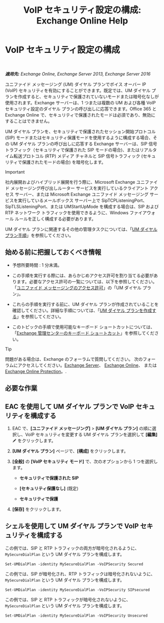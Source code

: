 ﻿---
title: 'VoIP セキュリティ設定の構成: Exchange Online Help'
TOCTitle: VoIP セキュリティ設定の構成
ms:assetid: b5335654-c766-4f3f-883c-f31263e1d9c1
ms:mtpsurl: https://technet.microsoft.com/ja-jp/library/Bb201721(v=EXCHG.150)
ms:contentKeyID: 49896427
ms.date: 05/22/2018
mtps_version: v=EXCHG.150
ms.translationtype: HT
---

# VoIP セキュリティ設定の構成

 

_**適用先:** Exchange Online, Exchange Server 2013, Exchange Server 2016_

ユニファイド メッセージング (UM) ダイヤル プランでボイス オーバー IP (VoIP) セキュリティを有効にすることができます。既定では、UM ダイヤル プランを作成すると、セキュリティで保護されていないモードまたは暗号化なしが使用されます。Exchange サーバーは、1 つまたは複数の UM および各種 VoIP セキュリティ設定のダイヤル プランの呼び出しに応答できます。Office 365 と Exchange Online で、セキュリティで保護されたモードは必須であり、無効にすることはできません。

UM ダイヤル プランを、セキュリティで保護されたセッション開始プロトコル (SIP) モードまたはセキュリティ保護モードを使用するように構成する場合、その UM ダイヤル プランの呼び出しに応答する Exchange サーバーは、SIP 信号トラフィック（セキュリティで保護された SIP モードの場合)、またはリアルタイム転送プロトコル (RTP) メディア チャネルと SIP 信号トラフィック (セキュリティで保護されたモードの場合) を暗号化します。


> [!IMPORTANT]
> 社内展開およびハイブリッド展開を行う際に、Microsoft Exchange ユニファイド メッセージング呼び出しルーター サービスを実行しているクライアント アクセス サーバー、または Microsoft Exchange ユニファイド メッセージング サービスを実行しているメールボックス サーバー上で SipTCPListeningPort、SipTLSListeningPort、または UMStartUpMode を構成する場合は、SIP および RTP ネットワーク トラフィックを使用できるように、Windows ファイアウォール ルールを正しく構成する必要があります。



UM ダイヤル プランに関連するその他の管理タスクについては、「[UM ダイヤル プラン手順](um-dial-plan-procedures-exchange-2013-help.md)」を参照してください。

## 始める前に把握しておくべき情報

  - 予想所要時間 : 1 分未満。

  - この手順を実行する際には、あらかじめアクセス許可を割り当てる必要があります。必要なアクセス許可の一覧については、以下を参照してください。「[ユニファイド メッセージングのアクセス許可](unified-messaging-permissions-exchange-2013-help.md)」の「UM ダイヤル プラン」。

  - これらの手順を実行する前に、UM ダイヤル プランが作成されていることを確認してください。詳細な手順については、「[UM ダイヤル プランを作成する](create-a-um-dial-plan-exchange-2013-help.md)」を参照してください。

  - このトピックの手順で使用可能なキーボード ショートカットについては、「[Exchange 管理センターのキーボード ショートカット](keyboard-shortcuts-in-the-exchange-admin-center-exchange-online-protection-help.md)」を参照してください。


> [!TIP]
> 問題がある場合は、Exchange のフォーラムで質問してください。 次のフォーラムにアクセスしてください。<A href="https://go.microsoft.com/fwlink/p/?linkid=60612">Exchange Server</A>、 <A href="https://go.microsoft.com/fwlink/p/?linkid=267542">Exchange Online</A>、 または <A href="https://go.microsoft.com/fwlink/p/?linkid=285351">Exchange Online Protection</A>。.



## 必要な作業

## EAC を使用して UM ダイヤル プランで VoIP セキュリティを構成する

1.  EAC で、**\[ユニファイド メッセージング\]** \> **\[UM ダイヤル プラン\]** の順に選択し、VoIP セキュリティを変更する UM ダイヤル プランを選択して **\[編集\]**![編集アイコン](images/Bb124582.6f53ccb2-1f13-4c02-bea0-30690e6ea71d(EXCHG.150).gif "編集アイコン") をクリックします。

2.  **\[UM ダイヤル プラン\]** ページで、**\[構成\]** をクリックします。

3.  **\[全般\]** の **\[VoIP セキュリティ モード\]** で、次のオプションから 1 つを選択します。
    
      - **セキュリティで保護された SIP**
    
      - **\[セキュリティ保護なし\]** (既定)
    
      - **セキュリティで保護**

4.  **\[保存\]** をクリックします。

## シェルを使用して UM ダイヤル プランで VoIP セキュリティを構成する

この例では、SIP と RTP トラフィックの両方が暗号化されるように、`MySecureDialPlan` という UM ダイヤル プランを構成します。

    Set-UMDialPlan -identity MySecureDialPlan -VoIPSecurity Secured

この例では、SIP が暗号化され、RTP トラフィックは暗号化されないように、`MySecureDialPlan` という UM ダイヤル プランを構成します。

    Set-UMDialPlan -identity MySecureDialPlan -VoIPSecurity SIPsecured

この例では、SIP と RTP トラフィックが暗号化されないように、`MySecureDialPlan` という UM ダイヤル プランを構成します。

    Set-UMDialPlan -identity MySecureDialPlan -VoIPSecurity Unsecured

